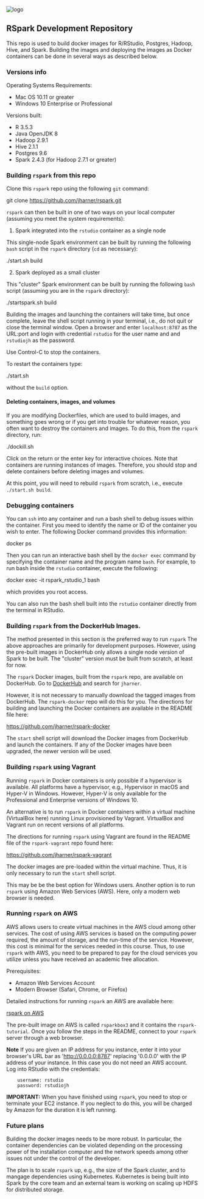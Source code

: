 ![logo](./rsparklogo.jpg)

## RSpark Development Repository

This repo is used to build docker images for R/RStudio, Postgres, Hadoop, Hive, and Spark. Building the images and deploying the images as Docker containers can be done in several ways as described below.  

### Versions info

Operating Systems Requirements:  

* Mac OS 10.11 or greater  
* Windows 10 Enterprise or Professional  

Versions built:  

* R			3.5.3  
* Java		OpenJDK 8  
* Hadoop 	2.9.1  
* Hive 		2.1.1  
* Postgres	9.6   
* Spark		2.4.3 (for Hadoop 2.7.1 or greater)  

### Building `rspark` from this repo

Clone this `rspark` repo using the following `git` command:  

git clone https://github.com/jharner/rspark.git

`rspark` can then be built in one of two ways on your local computer (assuming you meet the system requirements):

1. Spark integrated into the `rstudio` container as a single node

This single-node Spark environment can be built by running the following `bash` script in the `rspark` directory (`cd` as necessary):

./start.sh build

2. Spark deployed as a small cluster

This "cluster" Spark environment can be built by running the following `bash` script (assuming you are in the `rspark` directory):

./startspark.sh build

Building the images and launching the containers will take time, but once complete, leave the shell script running in your terminal, i.e., do not quit or close the terminal window. Open a browser and enter `localhost:8787` as the URL:port and login with credential `rstudio` for the user name and and `rstudiojh` as the password.

Use Control-C to stop the containers.

To restart the containers type:  

./start.sh  

without the `build` option.

#### Deleting containers, images, and volumes

If you are modifying Dockerfiles, which are used to build images, and something goes wrong or if you get into trouble for whatever reason, you often want to destroy the containers and images. To do this, from the `rspark` directory, run:  

./dockill.sh

Click on the return or the enter key for interactive choices. Note that containers are running instances of images. Therefore, you should stop and delete containers before deleting images and volumes.

At this point, you will need to rebuild `rspark` from scratch, i.e., execute `./start.sh build`.

### Debugging containers

You can `ssh` into any container and run a bash shell to debug issues within the container. First you meed to identify the name or ID of the container you wish to enter. The following Docker command provides this information: 

docker ps

Then you can run an interactive bash shell by the `docker exec` command by specifying the container name and the program name `bash`. For example, to run bash inside the `rstudio` container, execute the following: 

docker exec -it rspark_rstudio_1 bash

which provides you root access.

You can also run the bash shell built into the `rstudio` container directly from the terminal in RStudio.

### Building `rspark` from the DockerHub Images.

The method presented in this section is the preferred way to run `rspark` The above approaches are primarily for development purposes. However, using the pre-built images in DockerHub only allows a single node version of Spark to be built. The "cluster" version must be built from scratch, at least for now.

The `rspark` Docker images, built from the `rspark` repo, are available on DockerHub. Go to [DockerHub](https://hub.docker.com) and search for `jharner`.

However, it is not necessary to manually download the tagged images from DockerHub. The `rspark-docker` repo will do this for you. The directions for building and launching the Docker containers are available in the README file here:  

https://github.com/jharner/rspark-docker  

The `start` shell script will download the Docker images from DockerHub and launch the containers. If any of the Docker images have been upgraded, the newer version will be used.

### Building `rspark` using Vagrant

Running `rspark` in Docker containers is only possible if a hypervisor is available. All platforms have a hypervisor, e.g., Hypervisor in macOS and Hyper-V in Windows. However, Hyper-V is only available for the Professional and Enterprise versions of Windows 10. 

An alternative is to run `rspark` in Docker containers within a virtual machine (VirtualBox here) running Linux provisioned by Vagrant. VirtualBox and Vagrant run on recent versions of all platforms. 

The directions for running `rspark` using Vagrant are found in the README file of the `rspark-vagrant` repo found here:

https://github.com/jharner/rspark-vagrant

The docker images are pre-loaded within the virtual machine. Thus, it is only necessary to run the `start` shell script.

This may be be the best option for Windows users. Another option is to run `rspark` using Amazon Web Services (AWS). Here, only a modern web browser is needed.

### Running `rspark` on AWS

AWS allows users to create virtual machines in the AWS cloud among other services. The cost of using AWS services is based on the computing power required, the amount of storage, and the run-time of the service. However, this cost is minimal for the services needed in this course. Thus, to use `rspark` with AWS, you need to be prepared to pay for the cloud services you utilize unless you have received an academic free allocation.

Prerequisites:  

* Amazon Web Services Account  
* Modern Browser (Safari, Chrome, or Firefox)

Detailed instructions for running `rspark` an AWS are available here:  

[rspark on AWS](https://github.com/jharner/rspark/blob/master/AWS/README.md)

The pre-built image on AWS is called `rsparkbox3` and it contains the `rspark-tutorial`. Once you follow the steps in the README, connect to your `rspark` server through a web browser.

**Note** If you are given an IP address for you instance, enter it into your browser's URL bar as 'http://0.0.0.0:8787' replacing '0.0.0.0' with the IP address of your instance. In this case you do not need an AWS account. Log into RStudio with the credentials:

		username: rstudio
		password: rstudiojh

**IMPORTANT:** When you have finished using `rspark`, you need to stop or terminate your EC2 instance. If you neglect to do this, you will be charged by Amazon for the duration it is left running.

### Future plans

Building the docker images needs to be more robust. In particular, the container dependencies can be violated depending on the processing power of the installation computer and the network speeds among other issues not under the control of the developer.

The plan is to scale `rspark` up, e.g., the size of the Spark cluster, and to mangage dependencies using Kubernetes.  Kubernetes is being built into Spark by the core team and an external team is working on scaling up HDFS for distributed storage. 



 




